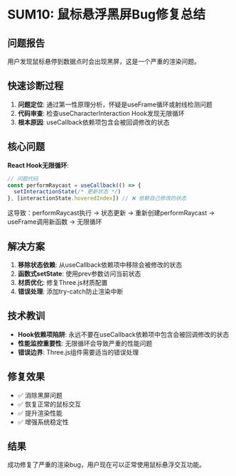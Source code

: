 # SUM10: 鼠标悬浮黑屏Bug修复总结

## 问题报告
用户发现鼠标悬停到数据点时会出现黑屏，这是一个严重的渲染问题。

## 快速诊断过程
1. **问题定位**: 通过第一性原理分析，怀疑是useFrame循环或射线检测问题
2. **代码审查**: 检查useCharacterInteraction Hook发现无限循环
3. **根本原因**: useCallback依赖项包含会被回调修改的状态

## 核心问题
**React Hook无限循环**:
```typescript
// 问题代码
const performRaycast = useCallback(() => {
  setInteractionState(/* 更新状态 */)
}, [interactionState.hoveredIndex]) // ❌ 依赖自己修改的状态
```

这导致：performRaycast执行 → 状态更新 → 重新创建performRaycast → useFrame调用新函数 → 无限循环

## 解决方案
1. **移除状态依赖**: 从useCallback依赖项中移除会被修改的状态
2. **函数式setState**: 使用prev参数访问当前状态
3. **材质优化**: 修复Three.js材质配置
4. **错误处理**: 添加try-catch防止渲染中断

## 技术教训
- **Hook依赖项陷阱**: 永远不要在useCallback依赖项中包含会被回调修改的状态
- **性能监控重要性**: 无限循环会导致严重的性能问题
- **错误边界**: Three.js组件需要适当的错误处理

## 修复效果
- ✅ 消除黑屏问题
- ✅ 恢复正常的鼠标交互
- ✅ 提升渲染性能
- ✅ 增强系统稳定性

## 结果
成功修复了严重的渲染bug，用户现在可以正常使用鼠标悬浮交互功能。
